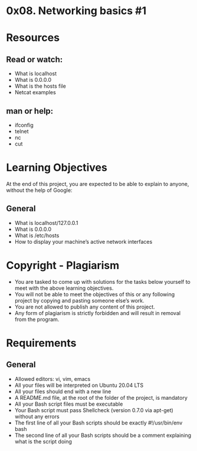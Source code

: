# 0x08. Networking basics #1

# Resources
## Read or watch:
* What is localhost
* What is 0.0.0.0
* What is the hosts file
* Netcat examples

## man or help:
* ifconfig
* telnet
* nc
* cut

# Learning Objectives
At the end of this project, you are expected to be able to explain to anyone,
without the help of Google:

## General
* What is localhost/127.0.0.1
* What is 0.0.0.0
* What is /etc/hosts
* How to display your machine’s active network interfaces

# Copyright - Plagiarism
* You are tasked to come up with solutions for the tasks below yourself to
meet with the above learning objectives.
* You will not be able to meet the objectives of this or any following
project by copying and pasting someone else’s work.
* You are not allowed to publish any content of this project.
* Any form of plagiarism is strictly forbidden and will result in removal
from the program.

# Requirements
## General
* Allowed editors: vi, vim, emacs
* All your files will be interpreted on Ubuntu 20.04 LTS
* All your files should end with a new line
* A README.md file, at the root of the folder of the project, is mandatory
* All your Bash script files must be executable
* Your Bash script must pass Shellcheck (version 0.7.0 via apt-get) without
any errors
* The first line of all your Bash scripts should be exactly #!/usr/bin/env
bash
* The second line of all your Bash scripts should be a comment explaining
what is the script doing
